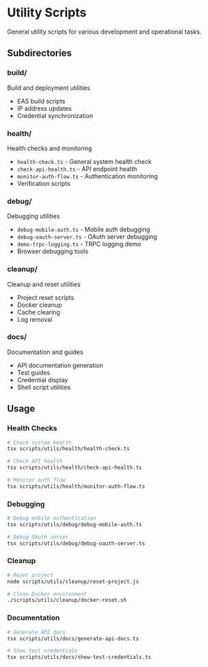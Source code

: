 # Utility Scripts

General utility scripts for various development and operational tasks.

## Subdirectories

### build/
Build and deployment utilities
- EAS build scripts
- IP address updates
- Credential synchronization

### health/
Health checks and monitoring
- `health-check.ts` - General system health check
- `check-api-health.ts` - API endpoint health
- `monitor-auth-flow.ts` - Authentication monitoring
- Verification scripts

### debug/
Debugging utilities
- `debug-mobile-auth.ts` - Mobile auth debugging
- `debug-oauth-server.ts` - OAuth server debugging
- `demo-trpc-logging.ts` - TRPC logging demo
- Browser debugging tools

### cleanup/
Cleanup and reset utilities
- Project reset scripts
- Docker cleanup
- Cache clearing
- Log removal

### docs/
Documentation and guides
- API documentation generation
- Test guides
- Credential display
- Shell script utilities

## Usage

### Health Checks
```bash
# Check system health
tsx scripts/utils/health/health-check.ts

# Check API health
tsx scripts/utils/health/check-api-health.ts

# Monitor auth flow
tsx scripts/utils/health/monitor-auth-flow.ts
```

### Debugging
```bash
# Debug mobile authentication
tsx scripts/utils/debug/debug-mobile-auth.ts

# Debug OAuth server
tsx scripts/utils/debug/debug-oauth-server.ts
```

### Cleanup
```bash
# Reset project
node scripts/utils/cleanup/reset-project.js

# Clean Docker environment
./scripts/utils/cleanup/docker-reset.sh
```

### Documentation
```bash
# Generate API docs
tsx scripts/utils/docs/generate-api-docs.ts

# Show test credentials
tsx scripts/utils/docs/show-test-credentials.ts
```
